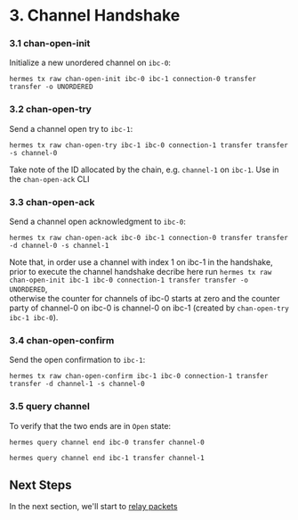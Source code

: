 # 3. Channel Handshake

### 3.1 chan-open-init

Initialize a new unordered channel on `ibc-0`:
```shell
hermes tx raw chan-open-init ibc-0 ibc-1 connection-0 transfer transfer -o UNORDERED
```

### 3.2 chan-open-try

Send a channel open try to `ibc-1`:
```shell
hermes tx raw chan-open-try ibc-1 ibc-0 connection-1 transfer transfer -s channel-0
```

Take note of the ID allocated by the chain, e.g. `channel-1` on `ibc-1`. Use in the `chan-open-ack` CLI

### 3.3 chan-open-ack

Send a channel open acknowledgment to `ibc-0`:
```shell
hermes tx raw chan-open-ack ibc-0 ibc-1 connection-0 transfer transfer -d channel-0 -s channel-1
```
Note that, in order use a channel with index 1 on ibc-1 in the handshake, prior to execute the channel handshake 
decribe here run 
```hermes tx raw chan-open-init ibc-1 ibc-0 connection-1 transfer transfer -o UNORDERED```,  
otherwise the counter for channels of ibc-0 starts at zero and the counter party of channel-0 on ibc-0 is channel-0 on ibc-1 
(created by ```chan-open-try ibc-1 ibc-0```).  
### 3.4 chan-open-confirm

Send the open confirmation to `ibc-1`:
```shell
hermes tx raw chan-open-confirm ibc-1 ibc-0 connection-1 transfer transfer -d channel-1 -s channel-0
```

### 3.5 query channel
To verify that the two ends are in `Open` state:

```shell
hermes query channel end ibc-0 transfer channel-0
```

```shell
hermes query channel end ibc-1 transfer channel-1
```

## Next Steps

In the next section, we'll start to [relay packets](./tutorial_packet_raw.md)